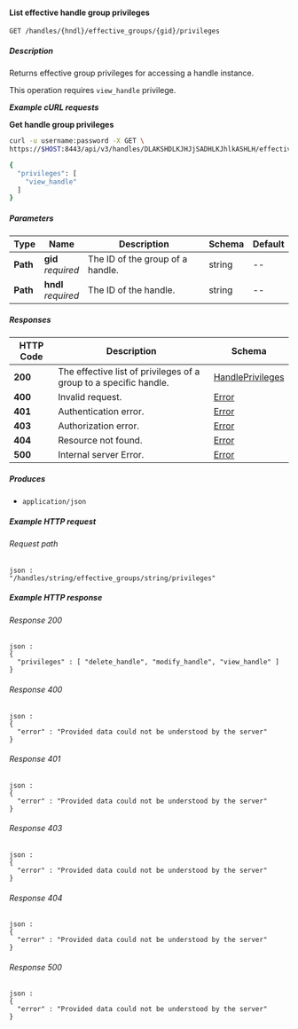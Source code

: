 
<a name="list_effective_handle_group_privileges"></a>
#### List effective handle group privileges
```
GET /handles/{hndl}/effective_groups/{gid}/privileges
```


##### Description
Returns effective group privileges for accessing a handle instance.

This operation requires `view_handle` privilege.

***Example cURL requests***

**Get handle group privileges**
```bash
curl -u username:password -X GET \
https://$HOST:8443/api/v3/handles/DLAKSHDLKJHJjSADHLKJhlkASHLH/effective_groups/HJjLHSADHhlkASHDLAKSHDLKJLKJhlk/privileges

{
  "privileges": [
    "view_handle"
  ]
}
```


##### Parameters

|Type|Name|Description|Schema|Default|
|---|---|---|---|---|
|**Path**|**gid**  <br>*required*|The ID of the group of a handle.|string|--|
|**Path**|**hndl**  <br>*required*|The ID of the handle.|string|--|


##### Responses

|HTTP Code|Description|Schema|
|---|---|---|
|**200**|The effective list of privileges of a group to a specific handle.|[HandlePrivileges](../definitions/HandlePrivileges.md#handleprivileges)|
|**400**|Invalid request.|[Error](../definitions/Error.md#error)|
|**401**|Authentication error.|[Error](../definitions/Error.md#error)|
|**403**|Authorization error.|[Error](../definitions/Error.md#error)|
|**404**|Resource not found.|[Error](../definitions/Error.md#error)|
|**500**|Internal server Error.|[Error](../definitions/Error.md#error)|


##### Produces

* `application/json`


##### Example HTTP request

###### Request path
```
json :
"/handles/string/effective_groups/string/privileges"
```


##### Example HTTP response

###### Response 200
```
json :
{
  "privileges" : [ "delete_handle", "modify_handle", "view_handle" ]
}
```


###### Response 400
```
json :
{
  "error" : "Provided data could not be understood by the server"
}
```


###### Response 401
```
json :
{
  "error" : "Provided data could not be understood by the server"
}
```


###### Response 403
```
json :
{
  "error" : "Provided data could not be understood by the server"
}
```


###### Response 404
```
json :
{
  "error" : "Provided data could not be understood by the server"
}
```


###### Response 500
```
json :
{
  "error" : "Provided data could not be understood by the server"
}
```




